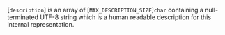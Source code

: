 [`description`] is an array of [`MAX_DESCRIPTION_SIZE`]`char`
containing a null-terminated UTF-8 string which is a human readable
description for this internal representation.